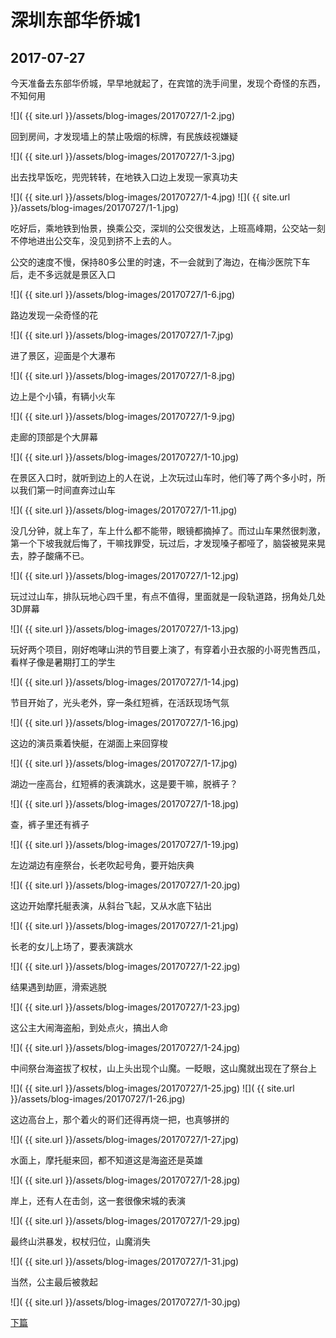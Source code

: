 深圳东部华侨城1
====================

2017-07-27
------------------------

今天准备去东部华侨城，早早地就起了，在宾馆的洗手间里，发现个奇怪的东西，不知何用

![]( {{ site.url }}/assets/blog-images/20170727/1-2.jpg)

回到房间，才发现墙上的禁止吸烟的标牌，有民族歧视嫌疑

![]( {{ site.url }}/assets/blog-images/20170727/1-3.jpg)

出去找早饭吃，兜兜转转，在地铁入口边上发现一家真功夫

![]( {{ site.url }}/assets/blog-images/20170727/1-4.jpg)
![]( {{ site.url }}/assets/blog-images/20170727/1-1.jpg)

吃好后，乘地铁到怡景，换乘公交，深圳的公交很发达，上班高峰期，公交站一刻不停地进出公交车，没见到挤不上去的人。

公交的速度不慢，保持80多公里的时速，不一会就到了海边，在梅沙医院下车后，走不多远就是景区入口

![]( {{ site.url }}/assets/blog-images/20170727/1-6.jpg)

路边发现一朵奇怪的花

![]( {{ site.url }}/assets/blog-images/20170727/1-7.jpg)

进了景区，迎面是个大瀑布

![]( {{ site.url }}/assets/blog-images/20170727/1-8.jpg)

边上是个小镇，有辆小火车

![]( {{ site.url }}/assets/blog-images/20170727/1-9.jpg)

走廊的顶部是个大屏幕

![]( {{ site.url }}/assets/blog-images/20170727/1-10.jpg)

在景区入口时，就听到边上的人在说，上次玩过山车时，他们等了两个多小时，所以我们第一时间直奔过山车

![]( {{ site.url }}/assets/blog-images/20170727/1-11.jpg)

没几分钟，就上车了，车上什么都不能带，眼镜都摘掉了。而过山车果然很刺激，第一个下坡我就后悔了，干嘛找罪受，玩过后，才发现嗓子都哑了，脑袋被晃来晃去，脖子酸痛不已。

![]( {{ site.url }}/assets/blog-images/20170727/1-12.jpg)

玩过过山车，排队玩地心四千里，有点不值得，里面就是一段轨道路，拐角处几处3D屏幕

![]( {{ site.url }}/assets/blog-images/20170727/1-13.jpg)

玩好两个项目，刚好咆哮山洪的节目要上演了，有穿着小丑衣服的小哥兜售西瓜，看样子像是暑期打工的学生

![]( {{ site.url }}/assets/blog-images/20170727/1-14.jpg)

节目开始了，光头老外，穿一条红短裤，在活跃现场气氛

![]( {{ site.url }}/assets/blog-images/20170727/1-16.jpg)

这边的演员乘着快艇，在湖面上来回穿梭

![]( {{ site.url }}/assets/blog-images/20170727/1-17.jpg)

湖边一座高台，红短裤的表演跳水，这是要干嘛，脱裤子？

![]( {{ site.url }}/assets/blog-images/20170727/1-18.jpg)

查，裤子里还有裤子

![]( {{ site.url }}/assets/blog-images/20170727/1-19.jpg)

左边湖边有座祭台，长老吹起号角，要开始庆典

![]( {{ site.url }}/assets/blog-images/20170727/1-20.jpg)

这边开始摩托艇表演，从斜台飞起，又从水底下钻出

![]( {{ site.url }}/assets/blog-images/20170727/1-21.jpg)

长老的女儿上场了，要表演跳水

![]( {{ site.url }}/assets/blog-images/20170727/1-22.jpg)

结果遇到劫匪，滑索逃脱

![]( {{ site.url }}/assets/blog-images/20170727/1-23.jpg)

这公主大闹海盗船，到处点火，搞出人命

![]( {{ site.url }}/assets/blog-images/20170727/1-24.jpg)

中间祭台海盗拔了权杖，山上头出现个山魔。一眨眼，这山魔就出现在了祭台上

![]( {{ site.url }}/assets/blog-images/20170727/1-25.jpg)
![]( {{ site.url }}/assets/blog-images/20170727/1-26.jpg)

这边高台上，那个着火的哥们还得再烧一把，也真够拼的

![]( {{ site.url }}/assets/blog-images/20170727/1-27.jpg)

水面上，摩托艇来回，都不知道这是海盗还是英雄

![]( {{ site.url }}/assets/blog-images/20170727/1-28.jpg)

岸上，还有人在击剑，这一套很像宋城的表演

![]( {{ site.url }}/assets/blog-images/20170727/1-29.jpg)

最终山洪暴发，权杖归位，山魔消失

![]( {{ site.url }}/assets/blog-images/20170727/1-31.jpg)

当然，公主最后被救起

![]( {{ site.url }}/assets/blog-images/20170727/1-30.jpg)

[下篇](/2017/07/27/深圳东部华侨城2.html)